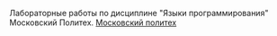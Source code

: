 Лабораторные работы по дисциплине "Языки программирования" Московский Политех.
[Московский политех](https://github.com/user-attachments/assets/a28a1bef-86f4-46fe-8f45-a6bfd0b520e8)
